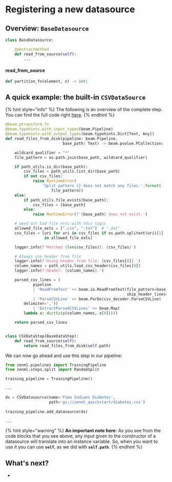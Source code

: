 # Registering a new datasource

## Overview: `BaseDatasource`



```python
class BaseDatasource:

    @abstractmethod
    def read_from_source(self):
        ...
```

#### read\_from\_source



```python
def partition_fn(element, n) -> int:
```

## A quick example: the built-in `CSVDataSource`



{% hint style="info" %}
The following is an overview of the complete step. You can find the full code right [here](https://github.com/maiot-io/zenml/blob/main/zenml/steps/split/base_split_step.py).
{% endhint %}

```python
@beam.ptransform_fn
@beam.typehints.with_input_types(beam.Pipeline)
@beam.typehints.with_output_types(beam.typehints.Dict[Text, Any])
def read_files_from_disk(pipeline: beam.Pipeline,
                         base_path: Text) -> beam.pvalue.PCollection:

    wildcard_qualifier = "*"
    file_pattern = os.path.join(base_path, wildcard_qualifier)

    if path_utils.is_dir(base_path):
        csv_files = path_utils.list_dir(base_path)
        if not csv_files:
            raise RuntimeError(
                'Split pattern {} does not match any files.'.format(
                    file_pattern))
    else:
        if path_utils.file_exists(base_path):
            csv_files = [base_path]
        else:
            raise RuntimeError(f'{base_path} does not exist.')

    # weed out bad file exts with this logic
    allowed_file_exts = [".csv", ".txt"]  # ".dat"
    csv_files = [uri for uri in csv_files if os.path.splitext(uri)[1]
                 in allowed_file_exts]

    logger.info(f'Matched {len(csv_files)}: {csv_files}')

    # Always use header from file
    logger.info(f'Using header from file: {csv_files[0]}.')
    column_names = path_utils.load_csv_header(csv_files[0])
    logger.info(f'Header: {column_names}.')

    parsed_csv_lines = (
            pipeline
            | 'ReadFromText' >> beam.io.ReadFromText(file_pattern=base_path,
                                                     skip_header_lines=1)
            | 'ParseCSVLine' >> beam.ParDo(csv_decoder.ParseCSVLine(
        delimiter=','))
            | 'ExtractParsedCSVLines' >> beam.Map(
        lambda x: dict(zip(column_names, x[0]))))

    return parsed_csv_lines


class CSVDataStep(BaseDataStep):
    def read_from_source(self):
        return read_files_from_disk(self.path)
```

We can now go ahead and use this step in our pipeline:

```python
from zenml.pipelines import TrainingPipeline
from zenml.steps.split import RandomSplit

training_pipeline = TrainingPipeline()

...

ds = CSVDatasource(name='Pima Indians Diabetes',
                   path='gs://zenml_quickstart/diabetes.csv')
                       
training_pipeline.add_datasource(ds)

...
```

{% hint style="warning" %}
**An important note here**: As you see from the code blocks that you see above, any input given to the constructor of a datasource will translate into an instance variable. So, when you want to use it you can use **`self`**, as we did with **`self.path`**.
{% endhint %}



## What's next?

* 
